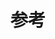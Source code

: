 # 参考

<!-- - https://lspcoder.github.io/2018/12/19/es6%E7%8E%AF%E5%A2%83%E6%90%AD%E5%BB%BA%E5%85%A5%E9%97%A8/ -->